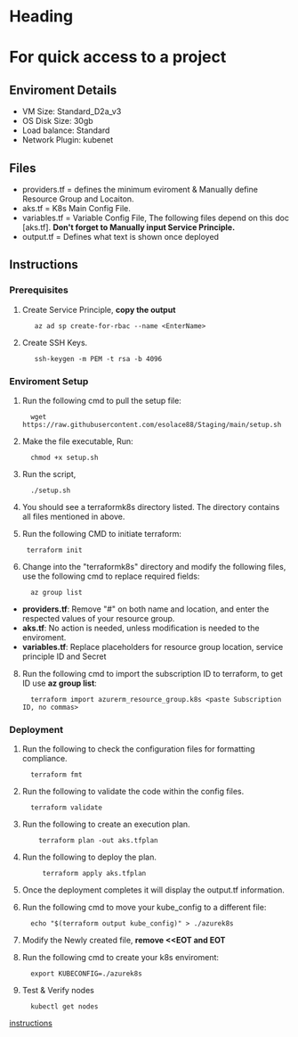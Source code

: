 # Heading
# For quick access to a project

## Enviroment Details

- VM Size: Standard_D2a_v3
- OS Disk Size: 30gb
- Load balance: Standard
- Network Plugin: kubenet 

## Files

- providers.tf = defines the minimum eviroment & Manually define Resource Group and Locaiton.
- aks.tf = K8s Main Config File. 
- variables.tf = Variable Config File, The following files depend on this doc [aks.tf]. **Don't forget to Manually input Service Principle.**
- output.tf = Defines what text is shown once deployed

## Instructions

### Prerequisites
1. Create Service Principle, **copy the output**
   
          az ad sp create-for-rbac --name <EnterName>
   
2. Create SSH Keys.

          ssh-keygen -m PEM -t rsa -b 4096
   
### Enviroment Setup
1. Run the following cmd to pull the setup file:

         wget https://raw.githubusercontent.com/esolace88/Staging/main/setup.sh

2. Make the file executable, Run:

         chmod +x setup.sh

4. Run the script,

         ./setup.sh

5. You should see a terraformk8s directory listed. The directory contains all files mentioned in above.
6.  Run the following CMD to initiate terraform:

         terraform init
    
7. Change into the "terraformk8s" directory and modify the following files, use the following cmd to replace required fields:

         az group list
  
- **providers.tf**: Remove "#" on both name and location, and enter the respected values of your resource group. 
- **aks.tf**: No action is needed, unless modification is needed to the enviroment.
- **variables.tf**: Replace placeholders for resource group location, service principle ID and Secret

8. Run the following cmd to import the subscription ID to terraform, to get ID use **az group list**:

         terraform import azurerm_resource_group.k8s <paste Subscription ID, no commas>

### Deployment 

1. Run the following to check the configuration files for formatting compliance.

         terraform fmt
   
2. Run the following to validate the code within the config files.

         terraform validate
   
3. Run the following to create an execution plan.

           terraform plan -out aks.tfplan
   
4. Run the following to deploy the plan.

            terraform apply aks.tfplan

5. Once the deployment completes it will display the output.tf information.
6. Run the following cmd to move your kube_config to a different file:

         echo "$(terraform output kube_config)" > ./azurek8s
   
7. Modify the Newly created file, **remove <<EOT and EOT**
8. Run the following cmd to create your k8s enviroment:

         export KUBECONFIG=./azurek8s
   
9. Test & Verify nodes

         kubectl get nodes


[instructions](#Instructions)
